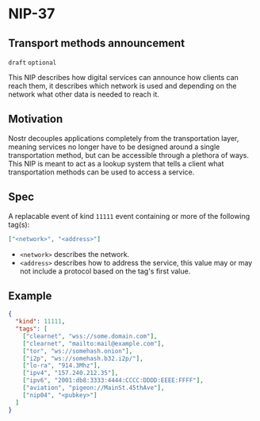 NIP-37
======

Transport methods announcement
-----------------------------------

`draft` `optional`

This NIP describes how digital services can announce how clients can reach them, it describes which network is used and depending on the network what other data is needed to reach it.

## Motivation
Nostr decouples applications completely from the transportation layer, meaning services no longer have to be designed around a single transportation method, but can be accessible through a plethora of ways. This NIP is meant to act as a lookup system that tells a client what transportation methods can be used to access a service.

## Spec

A replacable event of kind `11111` event containing or more of the following tag(s):
```json
["<network>", "<address>"]
```
- `<network>` describes the network.
- `<address>` describes how to address the service, this value may or may not include a protocol based on the tag's first value.

## Example

```json
{
  "kind": 11111,
  "tags": [
    ["clearnet", "wss://some.domain.com"],
    ["clearnet", "mailto:mail@example.com"],
    ["tor", "ws://somehash.onion"],
    ["i2p", "ws://somehash.b32.i2p/"],
    ["lo-ra", "914.3Mhz"],
    ["ipv4", "157.240.212.35"],
    ["ipv6", "2001:db8:3333:4444:CCCC:DDDD:EEEE:FFFF"],
    ["aviation", "pigeon://MainSt.45thAve"],
    ["nip04", "<pubkey>"]
  ]
}
```

